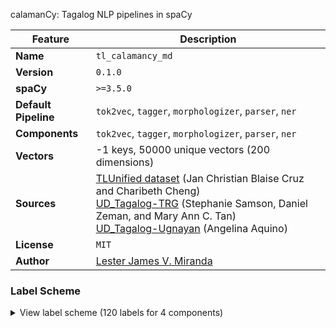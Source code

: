 calamanCy: Tagalog NLP pipelines in spaCy

| Feature | Description |
| --- | --- |
| **Name** | `tl_calamancy_md` |
| **Version** | `0.1.0` |
| **spaCy** | `>=3.5.0` |
| **Default Pipeline** | `tok2vec`, `tagger`, `morphologizer`, `parser`, `ner` |
| **Components** | `tok2vec`, `tagger`, `morphologizer`, `parser`, `ner` |
| **Vectors** | -1 keys, 50000 unique vectors (200 dimensions) |
| **Sources** | [TLUnified dataset](https://aclanthology.org/2022.lrec-1.703/) (Jan Christian Blaise Cruz and Charibeth Cheng)<br />[UD_Tagalog-TRG](https://universaldependencies.org/treebanks/tl_trg/index.html) (Stephanie Samson, Daniel Zeman, and Mary Ann C. Tan)<br />[UD_Tagalog-Ugnayan](https://universaldependencies.org/treebanks/tl_ugnayan/index.html) (Angelina Aquino) |
| **License** | `MIT` |
| **Author** | [Lester James V. Miranda](https://github.com/ljvmiranda921/calamanCy) |

### Label Scheme

<details>

<summary>View label scheme (120 labels for 4 components)</summary>

| Component | Labels |
| --- | --- |
| **`tagger`** | `ADJ`, `ADJ_PART`, `ADP`, `ADV`, `ADV_PART`, `AUX`, `CCONJ`, `DET`, `DET_ADP`, `DET_PART`, `INTJ`, `NOUN`, `NOUN_PART`, `NUM`, `NUM_PART`, `PART`, `PRON`, `PRON_PART`, `PROPN`, `PUNCT`, `SCONJ`, `VERB`, `VERB_PART` |
| **`morphologizer`** | `Aspect=Perf\|Mood=Ind\|POS=VERB\|Voice=Act`, `Case=Nom\|POS=ADP`, `POS=NOUN`, `POS=PUNCT`, `Aspect=Perf\|Mood=Ind\|POS=VERB\|Voice=Pass`, `Case=Gen\|POS=ADP`, `Case=Gen\|Number=Sing\|POS=PRON\|Person=1\|PronType=Prs`, `Aspect=Imp\|Mood=Ind\|POS=VERB\|Voice=Act`, `POS=ADV\|PronType=Dem`, `Foreign=Yes\|POS=NOUN`, `Degree=Pos\|POS=ADJ`, `Case=Nom\|Number=Sing\|POS=PRON\|Person=3\|PronType=Prs`, `Case=Nom\|Deixis=Med\|Number=Sing\|POS=PRON\|PronType=Dem`, `Gender=Masc\|POS=PROPN`, `Case=Gen\|Number=Sing\|POS=PRON\|Person=3\|PronType=Prs`, `Degree=Pos\|Link=Yes\|POS=ADJ`, `POS=ADP`, `Case=Dat\|POS=ADP`, `POS=VERB\|Polarity=Pos`, `Aspect=Hab\|POS=VERB`, `POS=SCONJ`, `Case=Nom\|Number=Sing\|POS=PRON\|Person=1\|PronType=Prs`, `Aspect=Prosp\|Mood=Ind\|POS=VERB\|Voice=Act`, `POS=ADV`, `POS=PART\|Polarity=Neg`, `Aspect=Imp\|Mood=Ind\|POS=VERB\|Voice=Pass`, `Aspect=Perf\|Mood=Ind\|POS=VERB\|Voice=Lfoc`, `POS=PROPN`, `Case=Nom\|Deixis=Prox\|Number=Sing\|POS=PRON\|PronType=Dem`, `Gender=Masc\|POS=NOUN`, `Gender=Fem\|POS=NOUN`, `Degree=Pos\|Gender=Fem\|POS=ADJ`, `Gender=Fem\|POS=PROPN`, `Case=Nom\|Clusivity=In\|Number=Dual\|POS=PRON\|Person=1\|PronType=Prs`, `Number=Plur\|POS=DET\|PronType=Ind`, `Case=Nom\|Number=Plur\|POS=PRON\|Person=3\|PronType=Prs`, `POS=PRON\|PronType=Prs\|Reflex=Yes`, `Gender=Masc\|POS=DET\|PronType=Emp`, `Case=Nom\|POS=PRON\|PronType=Int`, `Link=Yes\|POS=NOUN`, `POS=PART\|PartType=Int`, `POS=INTJ\|Polarity=Pos`, `Link=Yes\|POS=PART\|PartType=Int`, `POS=VERB\|Polarity=Neg`, `Degree=Pos\|POS=ADJ\|PronType=Int`, `Case=Gen\|Number=Plur\|POS=PRON\|Person=3\|PronType=Prs`, `Aspect=Perf\|Mood=Ind\|POS=VERB\|PronType=Int\|Voice=Act`, `Case=Nom\|Number=Sing\|POS=PRON\|Person=2\|PronType=Prs`, `Aspect=Perf\|Mood=Ind\|POS=VERB\|PronType=Int\|Voice=Pass`, `Aspect=Perf\|Mood=Ind\|POS=VERB\|Voice=Ifoc`, `POS=ADV\|PronType=Int`, `Aspect=Prog\|Mood=Ind\|POS=VERB\|Voice=Act`, `POS=PART\|PartType=Nfh`, `Deixis=Remt\|POS=ADV\|PronType=Dem`, `Aspect=Imp\|Mood=Pot\|POS=VERB\|Voice=Act`, `Link=Yes\|POS=VERB\|Polarity=Pos`, `Link=Yes\|POS=VERB\|Polarity=Neg`, `POS=PART\|PartType=Des`, `Mood=Imp\|POS=AUX\|Polarity=Neg`, `Case=Nom\|Link=Yes\|Number=Plur\|POS=PRON\|Person=2\|PronType=Prs`, `Case=Nom\|Link=Yes\|Number=Sing\|POS=PRON\|Person=3\|PronType=Prs`, `Aspect=Prog\|Mood=Ind\|POS=VERB\|Voice=Pass`, `Aspect=Prog\|Mood=Ind\|POS=VERB\|Voice=Lfoc`, `Aspect=Prog\|Mood=Ind\|POS=VERB\|Voice=Bfoc`, `POS=DET\|PronType=Tot`, `Case=Dat\|Link=Yes\|Number=Sing\|POS=PRON\|Person=3\|PronType=Prs`, `Link=Yes\|POS=PRON\|PronType=Prs\|Reflex=Yes`, `Mood=Imp\|POS=VERB\|Voice=Act`, `Case=Dat\|Number=Sing\|POS=PRON\|Person=3\|PronType=Prs`, `Mood=Imp\|POS=VERB\|Voice=Lfoc`, `Case=Gen\|Number=Sing\|POS=PRON\|Person=2\|PronType=Prs`, `Mood=Imp\|POS=VERB\|Voice=Pass`, `Case=Gen\|Clusivity=In\|Number=Plur\|POS=PRON\|Person=1\|PronType=Prs`, `Aspect=Hab\|POS=VERB\|Voice=Pass`, `Gender=Masc\|Link=Yes\|POS=PROPN`, `Case=Gen\|Link=Yes\|Number=Sing\|POS=PRON\|Person=3\|PronType=Prs`, `Case=Gen\|Link=Yes\|Number=Sing\|POS=PRON\|Person=1\|PronType=Prs`, `POS=ADJ`, `POS=PART`, `POS=PRON`, `POS=VERB`, `POS=INTJ`, `POS=CCONJ`, `POS=NUM`, `POS=DET` |
| **`parser`** | `ROOT`, `advmod`, `case`, `dep`, `nmod`, `nsubj`, `obj`, `obl`, `punct` |
| **`ner`** | `LOC`, `ORG`, `PER` |

</details>